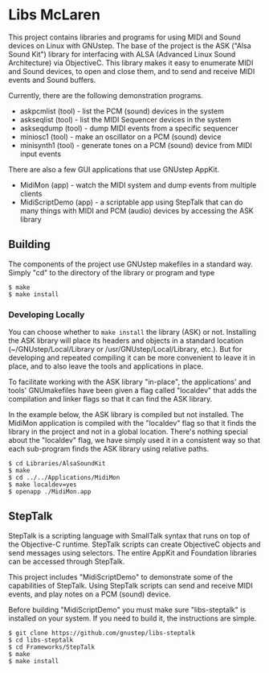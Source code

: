 # Libs McLaren

This project contains libraries and programs for using MIDI and Sound devices on Linux with GNUstep.  The base of the project is the ASK ("Alsa Sound Kit") library for interfacing with ALSA (Advanced Linux Sound Architecture) via ObjectiveC.  This library makes it easy to enumerate MIDI and Sound devices, to open and close them, and to send and receive MIDI events and Sound buffers.

Currently, there are the following demonstration programs.

* askpcmlist (tool) - list the PCM (sound) devices in the system
* askseqlist (tool) - list the MIDI Sequencer devices in the system
* askseqdump (tool) - dump MIDI events from a specific sequencer
* miniosc1 (tool) - make an oscillator on a PCM (sound) device
* minisynth1 (tool) - generate tones on a PCM (sound) device from MIDI input events

There are also a few GUI applications that use GNUstep AppKit.

* MidiMon (app) - watch the MIDI system and dump events from multiple clients
* MidiScriptDemo (app) - a scriptable app using StepTalk that can do many things with MIDI and PCM (audio) devices by accessing the ASK library


## Building

The components of the project use GNUstep makefiles in a standard way.  Simply "cd" to the directory of the library or program and type

``` console
$ make
$ make install
```
### Developing Locally

You can choose whether to `make install` the library (ASK) or not.  Installing the ASK library will place its headers and objects in a standard location (~/GNUstep/Local/Library or /usr/GNUstep/Local/Library, etc.).  But for developing and repeated compiling it can be more convenient to leave it in place, and to also leave the tools and applications in place.

To facilitate working with the ASK library "in-place", the applications' and tools' GNUmakefiles have been given a flag called "localdev" that adds the compilation and linker flags so that it can find the ASK library. 

In the example below, the ASK library is compiled but not installed.  The MidiMon application is compiled with the "localdev" flag so that it finds the library in the project and not in a global location.  There's nothing special about the "localdev" flag, we have simply used it in a consistent way so that each sub-program finds the ASK library using relative paths.

``` console
$ cd Libraries/AlsaSoundKit
$ make
$ cd ../../Applications/MidiMon
$ make localdev=yes
$ openapp ./MidiMon.app
```

## StepTalk

StepTalk is a scripting language with SmallTalk syntax that runs on top of the Objective-C runtime.  StepTalk scripts can create ObjectiveC objects and send messages using selectors.  The entire AppKit and Foundation libraries can be accessed through StepTalk.

This project includes "MidiScriptDemo" to demonstrate some of the capabilities of StepTalk.  Using StepTalk scripts can send and receive MIDI events, and play notes on a PCM (sound) device.

Before building "MidiScriptDemo" you must make sure "libs-steptalk" is installed on your system.  If you need to build it, the instructions are simple.

``` console
$ git clone https://github.com/gnustep/libs-steptalk
$ cd libs-steptalk
$ cd Frameworks/StepTalk
$ make
$ make install
```
